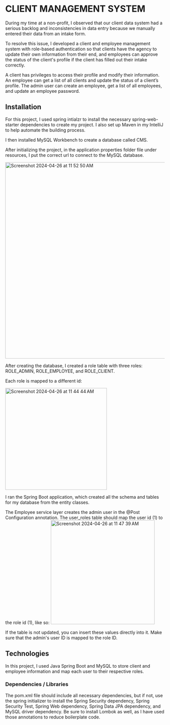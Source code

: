 # CLIENT MANAGEMENT SYSTEM 
During my time at a non-profit, I observed that our client data system had a serious backlog and inconsistencies in data entry because we manually entered their data from an intake form.

To resolve this issue, I developed a client and employee management system with role-based authentication so that clients have the agency to update their own information from their end,
and employees can approve the status of the client's profile if the client has filled out their intake correctly. 

A client has privileges to access their profile and modify their information. An employee can get a list of all clients and update the status of a client’s profile. 
The admin user can create an employee, get a list of all employees, and update an employee password. 

## Installation

For this project, I used spring intialzr to install the necessary spring-web-starter dependencies to create my project. I also set up Maven in my IntelliJ to help automate the building process.

I then installed MySQL Workbench to create a database called CMS. 

After initializing the project, in the application properties folder file under resources, I put the correct url to connect to the MySQL database. 

<img width="619" alt="Screenshot 2024-04-26 at 11 52 50 AM" src="https://github.com/anusham9/cms-backend/assets/148721336/0b4647c6-7794-4f83-a623-e94ea3880251">

After creating the database, I created a role table with three roles: ROLE_ADMIN, ROLE_EMPLOYEE, and ROLE_CLIENT. 

Each role is mapped to a different id:

<img width="321" alt="Screenshot 2024-04-26 at 11 44 44 AM" src="https://github.com/anusham9/cms-backend/assets/148721336/872bc9e7-0107-488c-8222-198d202dbf01">

I ran the Spring Boot application, which created all the schema and tables for my database from the entity classes. 

The Employee service layer creates the admin user in the @Post Configuration annotation. The user_roles table should map the user id (1) to the role id (1), like so:
<img width="328" alt="Screenshot 2024-04-26 at 11 47 39 AM" src="https://github.com/anusham9/cms-backend/assets/148721336/39d7ab94-4e10-49d7-b09e-8d275e6207ce">

If the table is not updated, you can insert these values directly into it. Make sure that the admin's user ID is mapped to the role ID. 


## Technologies
In this project, I used Java Spring Boot and MySQL to store client and employee information and map each user to their respective roles. 

### Dependencies / Libraries
The pom.xml file should include all necessary dependencies, but if not, use the spring initializer to install the Spring Security dependency, Spring Security Test, Spring Web dependency, Spring Data JPA dependency, and MySQL driver dependency. 
Be sure to install Lombok as well, as I have used those annotations to reduce boilerplate code. 


